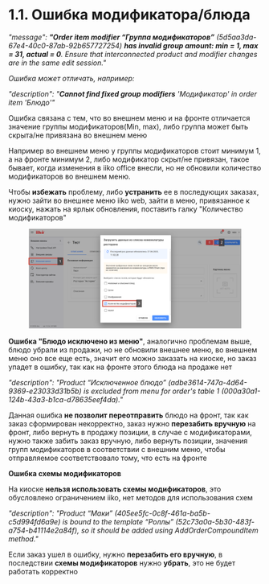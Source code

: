 # 1.1. Ошибка модификатора/блюда

_"message": **"Order item modifier “Группа модификаторов”** (5d5aa3da-67e4-40c0-87ab-92b657727254) **has invalid group amount: min = 1, max = 31, actual = 0**. Ensure that interconnected product and modifier changes are in the same edit session."_

_Ошибка может отличать, например:_

_"description": "**Cannot find fixed group modifiers** 'Модификатор' in order item 'Блюдо'"_

Ошибка связана с тем, что во внешнем меню и на фронте отличается значение группы модификаторов(Min, max), либо группа может быть скрыта/не привязана во внешнем меню

Например во внешнем меню у группы модификаторов стоит минимум 1, а на фронте минимум 2, либо модификатор скрыт/не привязан, такое бывает, когда изменения в iiko office внесли, но не обновили количество модификаторов во внешнем меню.

Чтобы **избежать** проблему, либо **устранить** ее в последующих заказах, нужно зайти во внешнее меню iiko web, зайти в меню, привязанное к киоску, нажать на ярлык обновления, поставить галку "Количество модификаторов"

<figure><img src="../../.gitbook/assets/image (2) (1).png" alt=""><figcaption></figcaption></figure>

**Ошибка "Блюдо исключено из меню"**, аналогично проблемам выше, блюдо убрали из продажи, но не обновили внешнее меню, во внешнем меню оно все еще есть, значит его можно заказать на киоске, но заказ упадет в ошибку, так как на фронте этого блюда на продаже нет

_"description": "Product “Исключенное блюдо” (adbe3614-747a-4d64-9369-e23033d31b5b) is excluded from menu for order's table 1 (000a30a1-124b-43a3-b1ca-d78635eef4da)."_

Данная ошибка **не позволит переотправить** блюдо на фронт, так как заказ сформирован некорректно, заказ нужно **перезабить вручную** на фронт, либо вернуть в продажу позиции, в случае с модификаторами, нужно также забить заказ вручную, либо вернуть позиции, значения групп модификаторов в соответствии с внешним меню, чтобы отправляемое соответствовало тому, что есть на фронте

**Ошибка схемы модификаторов**&#x20;

На киоске **нельзя использовать схемы модификаторов**, это обусловлено ограничением iiko, нет методов для использования схем

_"description": "Product “Маки” (405ee5fc-0c8f-461a-ba5b-c5d994fd6a9e) is bound to the template “Роллы” (52c73a0a-5b30-483f-a754-b41114e2a84f), so it should be added using AddOrderCompoundItem method."_

Если заказ ушел в ошибку, нужно **перезабить его вручную**, в последствии **схемы модификаторов** нужно **убрать**, это не будет работать корректно

